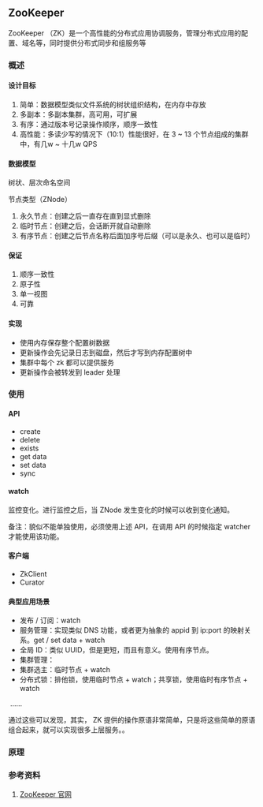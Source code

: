 ## ZooKeeper

ZooKeeper （ZK）是一个高性能的分布式应用协调服务，管理分布式应用的配置、域名等，同时提供分布式同步和组服务等

### 概述

#### 设计目标

1. 简单：数据模型类似文件系统的树状组织结构，在内存中存放
2. 多副本：多副本集群，高可用，可扩展
3. 有序：通过版本号记录操作顺序，顺序一致性
4.  高性能：多读少写的情况下（10:1）性能很好，在 3 ~ 13 个节点组成的集群中，有几w ~ 十几w QPS

#### 数据模型

树状、层次命名空间

节点类型（ZNode）

1. 永久节点：创建之后一直存在直到显式删除
2. 临时节点：创建之后，会话断开就自动删除
3. 有序节点：创建之后节点名称后面加序号后缀（可以是永久、也可以是临时）

#### 保证

1. 顺序一致性
2. 原子性
3. 单一视图
4. 可靠

#### 实现

- 使用内存保存整个配置树数据
- 更新操作会先记录日志到磁盘，然后才写到内存配置树中
- 集群中每个 zk 都可以提供服务
- 更新操作会被转发到 leader 处理

### 使用

#### API

- create
- delete
- exists
- get data
- set data
- sync

#### watch

监控变化。进行监控之后，当 ZNode 发生变化的时候可以收到变化通知。

备注：貌似不能单独使用，必须使用上述 API，在调用 API 的时候指定 watcher 才能使用该功能。

#### 客户端

- ZkClient
- Curator

#### 典型应用场景

- 发布 / 订阅：watch
- 服务管理：实现类似 DNS 功能，或者更为抽象的 appid 到 ip:port 的映射关系。get / set data + watch
- 全局 ID：类似 UUID，但是更短，而且有意义。使用有序节点。
- 集群管理：
- 集群选主：临时节点 + watch
- 分布式锁：排他锁，使用临时节点 + watch；共享锁，使用临时有序节点 + watch

​    ......

通过这些可以发现，其实， ZK 提供的操作原语非常简单，只是将这些简单的原语组合起来，就可以实现很多上层服务。。


### 原理

### 参考资料

1. [ZooKeeper 官网]( https://zookeeper.apache.org/ )